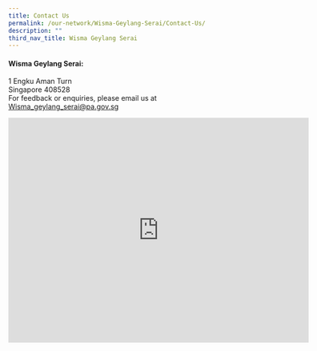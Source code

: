 ```yaml
---
title: Contact Us
permalink: /our-network/Wisma-Geylang-Serai/Contact-Us/
description: ""
third_nav_title: Wisma Geylang Serai
---
```

#### Wisma Geylang Serai:

1 Engku Aman Turn<br>
Singapore 408528<br>
For feedback or enquiries, please email us at [Wisma_geylang_serai@pa.gov.sg](mailto:Wisma_geylang_serai@pa.gov.sg)
<iframe src="https://www.google.com/maps/embed?pb=!1m18!1m12!1m3!1d3988.765146834616!2d103.89438021533121!3d1.316499162047015!2m3!1f0!2f0!3f0!3m2!1i1024!2i768!4f13.1!3m3!1m2!1s0x31da181754a5e935%3A0x5cea82a3793b4e9!2sWisma%20Geylang%20Serai!5e0!3m2!1sen!2ssg!4v1655785157748!5m2!1sen!2ssg" width="600" height="450" style="border:0;" allowfullscreen="" loading="lazy" ></iframe>